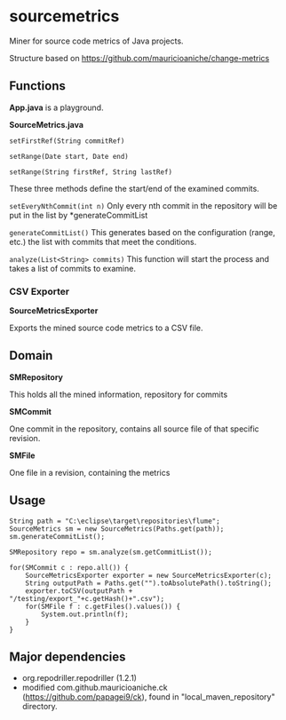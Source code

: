 # sourcemetrics

Miner for source code metrics of Java projects.

Structure based on https://github.com/mauricioaniche/change-metrics

## Functions

**App.java** is a playground.

**SourceMetrics.java**

`setFirstRef(String commitRef)`

`setRange(Date start, Date end)`

`setRange(String firstRef, String lastRef)`

These three methods define the start/end of the examined commits.

`setEveryNthCommit(int n)`
Only every nth commit in the repository will be put in the list by *generateCommitList

`generateCommitList()`
This generates based on the configuration (range, etc.) the list with commits that meet the conditions.

`analyze(List<String> commits)`
This function will start the process and takes a list of commits to examine.

### CSV Exporter

**SourceMetricsExporter**

Exports the mined source code metrics to a CSV file.

## Domain

**SMRepository**

This holds all the mined information, repository for commits

**SMCommit**

One commit in the repository, contains all source file of that specific revision.

**SMFile**

One file in a revision, containing the metrics

## Usage

	String path = "C:\eclipse\target\repositories\flume";
	SourceMetrics sm = new SourceMetrics(Paths.get(path));
	sm.generateCommitList();
        
    SMRepository repo = sm.analyze(sm.getCommitList());
    
    for(SMCommit c : repo.all()) {
    	SourceMetricsExporter exporter = new SourceMetricsExporter(c);
		String outputPath = Paths.get("").toAbsolutePath().toString();
		exporter.toCSV(outputPath + "/testing/export_"+c.getHash()+".csv");
		for(SMFile f : c.getFiles().values()) {
    		System.out.println(f);
    	}
    }

## Major dependencies

* org.repodriller.repodriller (1.2.1)
* modified com.github.mauricioaniche.ck (https://github.com/papagei9/ck), found in "local_maven_repository" directory.